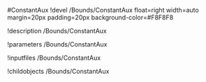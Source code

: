 <!-- MOOSE Object Documentation Stub: Remove this when content is added. -->
#ConstantAux
!devel /Bounds/ConstantAux float=right width=auto margin=20px padding=20px background-color=#F8F8F8

!description /Bounds/ConstantAux

!parameters /Bounds/ConstantAux

!inputfiles /Bounds/ConstantAux

!childobjects /Bounds/ConstantAux
